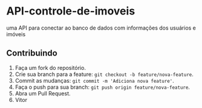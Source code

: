 # API-controle-de-imoveis
uma API para conectar ao banco de dados com informações dos usuários e imóveis 

## Contribuindo
1. Faça um fork do repositório.
2. Crie sua branch para a feature: `git checkout -b feature/nova-feature`.
3. Commit as mudanças: `git commit -m 'Adiciona nova feature'`.
4. Faça o push para sua branch: `git push origin feature/nova-feature`.
5. Abra um Pull Request.
6. Vitor